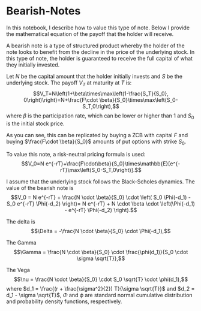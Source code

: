 # Bearish-Notes
In this notebook, I describe how to value this type of note. Below I provide the mathematical equation of the payoff that the holder will receive.

A bearish note is a type of structured product whereby the holder of the note looks to benefit from the decline in the price of the underlying stock. In this type of note, the holder is guaranteed to receive the full capital of what they initially invested.

Let $N$ be the capital amount that the holder initially invests and $S$ be the underlying stock. The payoff $V_T$ at maturity at $T$ is:
$$V_T=N\left(1+\beta\times\max\left(1-\frac{S_T}{S_0}, 0\right)\right)=N+\frac{F\cdot \beta}{S_0}\times\max\left(S_0-S_T,0\right),$$
where $\beta$ is the participation rate, which can be lower or higher than $1$ and $S_0$ is the initial stock price.

As you can see, this can be replicated by buying a ZCB with capital $F$ and buying $\frac{F\cdot \beta}{S_0}$ amounts of put options with strike $S_0$.

To value this note, a risk-neutral pricing formula is used:
$$V_0=N e^{-rT}+\frac{F\cdot\beta}{S_0}\times\mathbb{E}[e^{-rT}\max\left(S_0-S_T,0\right)].$$

I assume that the underlying stock follows the Black-Scholes dynamics. The value of the bearish note is
$$V_0 = N e^{-rT} + \frac{N \cdot \beta}{S_0} \cdot \left( S_0 \Phi(-d_1) - S_0 e^{-rT} \Phi(-d_2) \right)= N e^{-rT} + N \cdot \beta \cdot \left(\Phi(-d_1) - e^{-rT} \Phi(-d_2) \right).$$

The delta is
$$\Delta = -\frac{N \cdot \beta}{S_0} \cdot \Phi(-d_1),$$

The Gamma
$$\Gamma = \frac{N \cdot \beta}{S_0} \cdot \frac{\phi(d_1)}{S_0 \cdot \sigma \sqrt{T}},$$

The Vega
$$\nu = \frac{N \cdot \beta}{S_0} \cdot S_0 \sqrt{T} \cdot \phi(d_1),$$
where
$d_1 = \frac{(r + \frac{\sigma^2}{2}) T}{\sigma \sqrt{T}}$ and
$d_2 = d_1 - \sigma \sqrt{T}$, $\Phi$ and $\phi$ are standard normal cumulative distribution and probability density functions, respectively.
